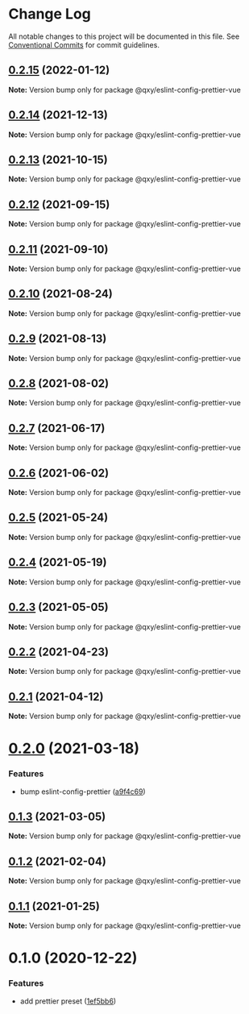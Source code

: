 # Change Log

All notable changes to this project will be documented in this file.
See [Conventional Commits](https://conventionalcommits.org) for commit guidelines.

## [0.2.15](https://github.com/qxy-fe/configs/compare/@qxy/eslint-config-prettier-vue@0.2.14...@qxy/eslint-config-prettier-vue@0.2.15) (2022-01-12)

**Note:** Version bump only for package @qxy/eslint-config-prettier-vue





## [0.2.14](https://github.com/qxy-fe/configs/compare/@qxy/eslint-config-prettier-vue@0.2.13...@qxy/eslint-config-prettier-vue@0.2.14) (2021-12-13)

**Note:** Version bump only for package @qxy/eslint-config-prettier-vue





## [0.2.13](https://github.com/qxy-fe/configs/compare/@qxy/eslint-config-prettier-vue@0.2.12...@qxy/eslint-config-prettier-vue@0.2.13) (2021-10-15)

**Note:** Version bump only for package @qxy/eslint-config-prettier-vue





## [0.2.12](https://github.com/qxy-fe/configs/compare/@qxy/eslint-config-prettier-vue@0.2.11...@qxy/eslint-config-prettier-vue@0.2.12) (2021-09-15)

**Note:** Version bump only for package @qxy/eslint-config-prettier-vue





## [0.2.11](https://github.com/qxy-fe/configs/compare/@qxy/eslint-config-prettier-vue@0.2.10...@qxy/eslint-config-prettier-vue@0.2.11) (2021-09-10)

**Note:** Version bump only for package @qxy/eslint-config-prettier-vue





## [0.2.10](https://github.com/qxy-fe/configs/compare/@qxy/eslint-config-prettier-vue@0.2.9...@qxy/eslint-config-prettier-vue@0.2.10) (2021-08-24)

**Note:** Version bump only for package @qxy/eslint-config-prettier-vue





## [0.2.9](https://github.com/qxy-fe/configs/compare/@qxy/eslint-config-prettier-vue@0.2.8...@qxy/eslint-config-prettier-vue@0.2.9) (2021-08-13)

**Note:** Version bump only for package @qxy/eslint-config-prettier-vue





## [0.2.8](https://github.com/qxy-fe/configs/compare/@qxy/eslint-config-prettier-vue@0.2.7...@qxy/eslint-config-prettier-vue@0.2.8) (2021-08-02)

**Note:** Version bump only for package @qxy/eslint-config-prettier-vue

## [0.2.7](https://github.com/qxy-fe/configs/compare/@qxy/eslint-config-prettier-vue@0.2.6...@qxy/eslint-config-prettier-vue@0.2.7) (2021-06-17)

**Note:** Version bump only for package @qxy/eslint-config-prettier-vue

## [0.2.6](https://github.com/qxy-fe/configs/compare/@qxy/eslint-config-prettier-vue@0.2.5...@qxy/eslint-config-prettier-vue@0.2.6) (2021-06-02)

**Note:** Version bump only for package @qxy/eslint-config-prettier-vue

## [0.2.5](https://github.com/qxy-fe/configs/compare/@qxy/eslint-config-prettier-vue@0.2.4...@qxy/eslint-config-prettier-vue@0.2.5) (2021-05-24)

**Note:** Version bump only for package @qxy/eslint-config-prettier-vue

## [0.2.4](https://github.com/qxy-fe/configs/compare/@qxy/eslint-config-prettier-vue@0.2.3...@qxy/eslint-config-prettier-vue@0.2.4) (2021-05-19)

**Note:** Version bump only for package @qxy/eslint-config-prettier-vue

## [0.2.3](https://github.com/qxy-fe/configs/compare/@qxy/eslint-config-prettier-vue@0.2.2...@qxy/eslint-config-prettier-vue@0.2.3) (2021-05-05)

**Note:** Version bump only for package @qxy/eslint-config-prettier-vue

## [0.2.2](https://github.com/qxy-fe/configs/compare/@qxy/eslint-config-prettier-vue@0.2.1...@qxy/eslint-config-prettier-vue@0.2.2) (2021-04-23)

**Note:** Version bump only for package @qxy/eslint-config-prettier-vue

## [0.2.1](https://github.com/qxy-fe/configs/compare/@qxy/eslint-config-prettier-vue@0.2.0...@qxy/eslint-config-prettier-vue@0.2.1) (2021-04-12)

**Note:** Version bump only for package @qxy/eslint-config-prettier-vue

# [0.2.0](https://github.com/qxy-fe/configs/compare/@qxy/eslint-config-prettier-vue@0.1.3...@qxy/eslint-config-prettier-vue@0.2.0) (2021-03-18)

### Features

-   bump eslint-config-prettier ([a9f4c69](https://github.com/qxy-fe/configs/commit/a9f4c69a2584ead637e67207f4fb028384dce948))

## [0.1.3](https://github.com/qxy-fe/configs/compare/@qxy/eslint-config-prettier-vue@0.1.2...@qxy/eslint-config-prettier-vue@0.1.3) (2021-03-05)

**Note:** Version bump only for package @qxy/eslint-config-prettier-vue

## [0.1.2](https://github.com/qxy-fe/configs/compare/@qxy/eslint-config-prettier-vue@0.1.1...@qxy/eslint-config-prettier-vue@0.1.2) (2021-02-04)

**Note:** Version bump only for package @qxy/eslint-config-prettier-vue

## [0.1.1](https://github.com/qxy-fe/configs/compare/@qxy/eslint-config-prettier-vue@0.1.0...@qxy/eslint-config-prettier-vue@0.1.1) (2021-01-25)

**Note:** Version bump only for package @qxy/eslint-config-prettier-vue

# 0.1.0 (2020-12-22)

### Features

-   add prettier preset ([1ef5bb6](https://github.com/qxy-fe/configs/commit/1ef5bb6be35fac9592d01196bc7af60d7f022ceb))
